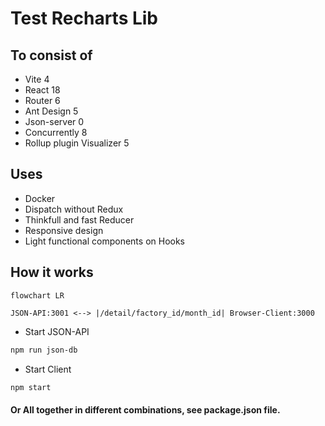 # Test Recharts Lib

## To consist of

* Vite 4
* React 18
* Router 6
* Ant Design 5
* Json-server 0
* Concurrently 8
* Rollup plugin Visualizer 5

## Uses

* Docker
* Dispatch without Redux
* Thinkfull and fast Reducer
* Responsive design
* Light functional components on Hooks

## How it works
```mermaid
flowchart LR

JSON-API:3001 <--> |/detail/factory_id/month_id| Browser-Client:3000

```

* Start JSON-API 

```sh
npm run json-db
```

* Start Client

```sh
npm start
```

#### Or All together in different combinations, see package.json file.
